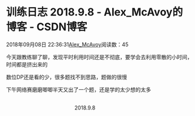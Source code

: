 # 训练日志 2018.9.8 - Alex_McAvoy的博客 - CSDN博客





2018年09月08日 22:36:31[Alex_McAvoy](https://me.csdn.net/u011815404)阅读数：45








今天跟教练聊了聊，发现平时利用时间还是不彻底，要学会去利用零散的小时间，时间都是挤出来的

数位DP还是看的少，很多题找不到思路，题做的很慢

下午网络赛磨磨唧唧半天又出了一个题，还是学的太少想的太多

                                                                                                                                                                               2018.9.8



